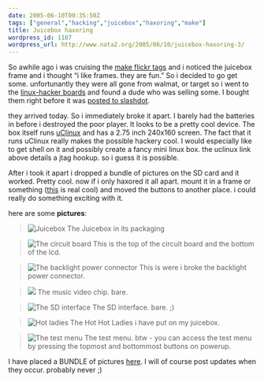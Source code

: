 ```yaml
---
date: 2005-06-10T00:35:50Z
tags: ["general","hacking","juicebox","haxoring","make"]
title: Juicebox haxoring
wordpress_id: 1187
wordpress_url: http://www.nata2.org/2005/06/10/juicebox-haxoring-3/
---
```


So awhile ago i was cruising the <a href="http://flickr.com/photos/tags/make/">make flickr tags</a> and i noticed the juicebox frame and i thought “i like frames. they are fun.” So i decided to go get some. unfortunantly they were all gone from walmat, or target so i went to the <a href="http://www.linux-hacker.net/cgi-bin/UltraBoard/UltraBoard.pl?Action=ShowBoard&Board=MJB">linux-hacker boards</a> and found a dude who was selling some. I bought them right before it was <a href="http://slashdot.org/article.pl?sid=05/06/01/1651220">posted to slashdot</a>.

<!--more-->

they arrived today.
<a />
So i immediately broke it apart. I barely had the batteries in before i destroyed the poor player. It looks to be a pretty cool device. The box itself runs <a href="http://www.elinux.org/wiki/JuiceBox">uClinux</a> and has a  2.75 inch 240x160 screen. The fact that it runs uClinux really makes the possible hackery cool. I would especially like to get shell on it and possibly create a fancy mini linux box. the uclinux link above details a jtag hookup. so i guess it is possible.

After i took it apart i dropped a bundle of pictures on the SD card and it worked. Pretty cool. now if i only haxored it all apart. mount it in a frame or something (<a href="http://www.hackaday.com/entry/1234000203045338/">this</a> is real cool) and moved the buttons to another place. i could really do something exciting with it.

here are some <strong>pictures</strong>:
<blockquote><img alt="Juicebox" src="https://web.archive.org/web/20030814003134/http://www.nata2.info//.thumbnails/misc/misc_hacking/juicebox/IMG_3826.jpg" />
The Juicebox in its packaging</blockquote>
<blockquote><img alt="The circuit board" src="https://web.archive.org/web/20030814003134/http://www.nata2.info//.thumbnails/misc/misc_hacking/juicebox/IMG_3828.jpg" />
This is the top of the circuit board and the bottom of the lcd.</blockquote>
<blockquote><img alt="The backlight power connector" src="https://web.archive.org/web/20030814003134/http://www.nata2.info//.thumbnails/misc/misc_hacking/juicebox/IMG_3844.jpg" />
This is were i broke the backlight power connector.</blockquote>
<blockquote><img src="https://web.archive.org/web/20030814003134/http://www.nata2.info//.thumbnails/misc/misc_hacking/juicebox/IMG_3847.jpg" />
The music video chip. bare.</blockquote>
<blockquote><img alt="The SD interface" src="https://web.archive.org/web/20030814003134/http://www.nata2.info//.thumbnails/misc/misc_hacking/juicebox/IMG_3848.jpg" />
The SD interface. bare. ;)</blockquote>
<blockquote><img alt="Hot ladies" src="https://web.archive.org/web/20030814003134/http://www.nata2.info//.thumbnails/misc/misc_hacking/juicebox/IMG_3854.jpg" />
The Hot Hot Ladies i have put on my juicebox.</blockquote>
<blockquote><img alt="The test menu" src="https://web.archive.org/web/20030814003134/http://www.nata2.info//.thumbnails/misc/misc_hacking/juicebox/IMG_3859.jpg" />
The test menu. btw - you can access the test menu by pressing the topmost and bottommost buttons on powerup.</blockquote>
I have placed a BUNDLE of pictures <a href="https://web.archive.org/web/20030814003134/http://www.nata2.info//?path=misc%2Fmisc_hacking%2Fjuicebox">here</a>. I will of course post updates when they occur. probably never ;)
